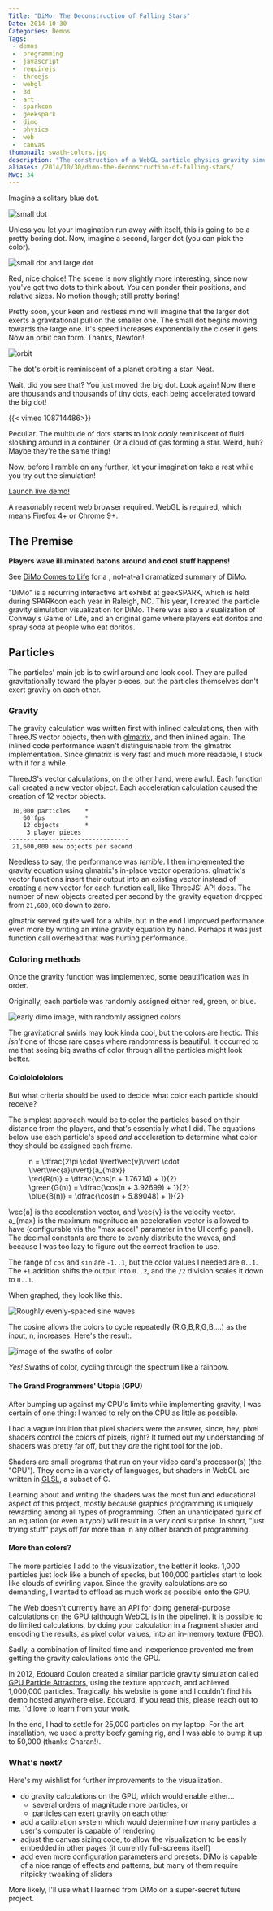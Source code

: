 ```yaml
---
Title: "DiMo: The Deconstruction of Falling Stars"
Date: 2014-10-30
Categories: Demos
Tags:
 - demos
 -  programming
 -  javascript
 -  requirejs
 -  threejs
 -  webgl
 -  3d
 -  art
 -  sparkcon
 -  geekspark
 -  dimo
 -  physics
 -  web
 -  canvas
thumbnail: swath-colors.jpg
description: "The construction of a WebGL particle physics gravity simulation *slash* interactive art installation."
aliases: /2014/10/30/dimo-the-deconstruction-of-falling-stars/
Mwc: 34
---
```


Imagine a solitary blue dot.

![small dot][smalldot]

Unless you let your imagination run away with itself, this is going to be a
pretty boring dot. Now, imagine a second, larger dot (you can pick the color).

![small dot and large dot][smalldotlargedot]

Red, nice choice! The scene is now slightly more interesting, since now you've
got two dots to think about. You can ponder their positions, and relative
sizes. No motion though; still pretty boring!

Pretty soon, your keen and restless mind will imagine that the larger dot
exerts a gravitational pull on the smaller one. The small dot begins moving
towards the large one. It's speed increases exponentially the closer it gets.
Now an orbit can form. Thanks, Newton!

![orbit][orbit]

The dot's orbit is reminiscent of a planet orbiting a star. Neat.

Wait, did you see that? You just moved the big dot. Look again! Now there
are thousands and thousands of tiny dots, each being accelerated toward the big
dot!

{{< vimeo 108714486>}}

Peculiar. The multitude of dots starts to look _oddly_ reminiscent of fluid
sloshing around in a container. Or a cloud of gas forming a star. Weird, huh?
Maybe they're the same thing!

Now, before I ramble on any further, let your imagination take a rest while you
try out the simulation!

<p><a class="btn btn-default btn-lg" href="/static/projects/dimo/">Launch live demo!</a></p>

A reasonably recent web browser required. WebGL is required, which means
Firefox 4+ or Chrome 9+.

## The Premise

**Players wave illuminated batons around and cool stuff happens!**

See [DiMo Comes to Life][prevpost] for a , not-at-all dramatized
summary of DiMo.

"DiMo" is a recurring interactive art exhibit at geekSPARK, which is held
during SPARKcon each year in Raleigh, NC. This year, I created the particle
gravity simulation visualization for DiMo. There was also a visualization of
Conway's Game of Life, and an original game where players eat doritos and spray
soda at people who eat doritos.

## Particles

The particles' main job is to swirl around and look cool. They are pulled
gravitationally toward the player pieces, but the particles themselves don't
exert gravity on each other.

### Gravity

The gravity calculation was written first with inlined calculations, then with
ThreeJS vector objects, then with [glmatrix][glm], and then inlined again. The
inlined code performance wasn't distinguishable from the glmatrix
implementation. Since glmatrix is very fast and much more readable, I stuck
with it for a while.

ThreeJS's vector calculations, on the other hand, were awful. Each function
call created a new vector object. Each acceleration calculation caused the
creation of 12 vector objects.

     10,000 particles    *
        60 fps           *
        12 objects       *
         3 player pieces
    ---------------------------------
     21,600,000 new objects per second

Needless to say, the performance was _terrible_. I then implemented the gravity
equation using glmatrix's in-place vector operations. glmatrix's vector
functions insert their output into an existing vector instead of creating a new
vector for each function call, like ThreeJS' API does. The number of new
objects created per second by the gravity equation dropped from `21,600,000`
down to zero.

glmatrix served quite well for a while, but in the end I improved performance
even more by writing an inline gravity equation by hand. Perhaps it was just
function call overhead that was hurting performance.

### Coloring methods

Once the gravity function was implemented, some beautification was in order.

Originally, each particle was randomly assigned either red, green, or blue.

![early dimo image, with randomly assigned colors][random-colors]

The gravitational swirls may look kinda cool, but the colors are hectic. This
_isn't_ one of those rare cases where randomness is beautiful. It occurred to
me that seeing big swaths of color through all the particles might look
better.

#### Cololololololors

But what criteria should be used to decide what color each particle should
receive?

The simplest approach would be to color the particles based on their distance
from the players, and that's essentially what I did. The equations below use
each particle's speed _and_ acceleration to determine what color they should be
assigned each frame.

<figure>
    <div role="math">
        n = \dfrac{2\pi \cdot \lvert\vec{v}\rvert \cdot \lvert\vec{a}\rvert}{a_{max}}
    </div>
    <div role="math">
        \red{R(n)}   = \dfrac{\cos(n + 1.76714) + 1}{2}
    </div>
    <div role="math">
        \green{G(n)} = \dfrac{\cos(n + 3.92699) + 1}{2}
    </div>
    <div role="math">
        \blue{B(n)} = \dfrac{\cos(n + 5.89048) + 1}{2}
    </div>
</figure>

<span role="math">\vec{a}</span> is the acceleration vector, and <span
role="math">\vec{v}</span> is the velocity vector. <span
role="math">a\_{max}</span> is the maximum magnitude an acceleration vector is
allowed to have (configurable via the "max accel" parameter in the UI config
panel). The decimal constants are there to evenly distribute the waves, and
because I was too lazy to figure out the correct fraction to use.

The range of `cos` and `sin` are `-1..1`, but the color values I needed are
`0..1`. The `+1` addition shifts the output into `0..2`, and the `/2` division
scales it down to `0..1`.

When graphed, they look like this.

![Roughly evenly-spaced sine waves][sinewaves]

The cosine allows the colors to cycle repeatedly (R,G,B,R,G,B,...) as the
input, <span role="math">n</span>, increases. Here's the result.

![image of the swaths of color][swath-colors]

_Yes!_ Swaths of color, cycling through the spectrum like a rainbow.

#### The Grand Programmers' Utopia (GPU)

After bumping up against my CPU's limits while implementing gravity, I was
certain of one thing: I wanted to rely on the CPU as little as possible.

I had a vague intuition that pixel shaders were the answer, since, hey, pixel
shaders control the colors of pixels, right? It turned out my understanding of
shaders was pretty far off, but they _are_ the right tool for the job.

Shaders are small programs that run on your video card's processor(s) (the
"GPU"). They come in a variety of languages, but shaders in WebGL are written
in [GLSL][glsl], a subset of C.

Learning about and writing the shaders was the most fun and educational aspect
of this project, mostly because graphics programming is uniquely rewarding
among all types of programming. Often an unanticipated quirk of an equation
(or even a typo!) will result in a very cool surprise. In short, "just trying
stuff" pays off _far_ more than in any other branch of programming.

#### More than colors?

The more particles I add to the visualization, the better it looks. 1,000
particles just look like a bunch of specks, but 100,000 particles start to look
like clouds of swirling vapor. Since the gravity calculations are so
demanding, I wanted to offload as much work as possible onto the GPU.

The Web doesn't currently have an API for doing general-purpose calculations on
the GPU (although [WebCL][webcl] is in the pipeline). It is possible to do
limited calculations, by doing your calculation in a fragment shader and
encoding the results, as pixel color values, into an in-memory texture (FBO).

Sadly, a combination of limited time and inexperience prevented me from getting
the gravity calculations onto the GPU.

In 2012, Edouard Coulon created a similar particle gravity simulation called
[GPU Particle Attractors][gpgpu-attractors], using the texture approach, and
achieved 1,000,000 particles. Tragically, his website is gone and I couldn't
find his demo hosted anywhere else. Edouard, if you read this, please reach
out to me. I'd love to learn from your work.

In the end, I had to settle for 25,000 particles on my laptop. For the art
installation, we used a pretty beefy gaming rig, and I was able to bump it up
to 50,000 (thanks Charan!).

### What's next?

Here's my wishlist for further improvements to the visualization.

- do gravity calculations on the GPU, which would enable either...
  - several orders of magnitude more particles, or
  - particles can exert gravity on each other
- add a calibration system which would determine how many particles a user's
  computer is capable of rendering
- adjust the canvas sizing code, to allow the visualization to be easily
  embedded in other pages (it currently full-screens itself)
- add even more configuration parameters and presets. DiMo is capable of a
  nice range of effects and patterns, but many of them require nitpicky
  tweaking of sliders

More likely, I'll use what I learned from DiMo on a super-secret future
project.

<link rel="stylesheet" type="text/css" href="https://cdnjs.cloudflare.com/ajax/libs/KaTeX/0.9.0/katex.min.css">
<script src="https://cdnjs.cloudflare.com/ajax/libs/KaTeX/0.9.0/katex.min.js"></script>
<script>
    function set_vimeo_iframe_height() {
        var ifr = document.getElementById('dimo-demo');
        ifr.height = ifr.offsetWidth / (1280/720);
    }
    document.addEventListener('DOMContentLoaded', set_vimeo_iframe_height);
    window.addEventListener('resize', set_vimeo_iframe_height);
    function render_math(el) {
        katex.render(el.textContent, el);
    }
    document.querySelectorAll('[role=math]').forEach(render_math);
</script>

[prevpost]: /2014/08/25/particles-and-p-dimo-comes-to-life/
[sinewaves]: sine_waves.png
[sparkcon]: http://www.sparkcon.com/
[geeksparkrh]: https://github.com/geekspark-rh/
[renderer]: https://github.com/geekspark-rh/dimo-renderer
[justis]: https://twitter.com/justis
[iphands]: https://twitter.com/ianpagehands
[gpucalc]: http://vimeo.com/97329154
[ws]: https://en.wikipedia.org/wiki/WebSocket
[opencv]: http://opencv.org/
[random-colors]: random-colors.png
[swath-colors]: swath-colors.png
[glm]: http://glmatrix.net/
[smalldot]: smalldot.png
[smalldotlargedot]: smalldot-largedot.png
[orbit]: orbit.gif "When I recorded this gif, it lined up *completely* by chance.  So lucky.  It would have been a PITA to try to line up the dot so the orbit looped smoothly!  There is a slight jump, but it's subtle."
[caniusewebgl]: https://en.wikipedia.org/wiki/WebGL#Desktop_browsers
[input]: https://github.com/geekspark-rh/dimo-input
[glsl]: https://en.wikipedia.org/wiki/OpenGL_Shading_Language
[gpgpu-attractors]: http://www.chromeexperiments.com/detail/gpu-particle-attractors/?f=
[gpgpu]: https://en.wikipedia.org/wiki/General-purpose_computing_on_graphics_processing_units
[webcl]: https://en.wikipedia.org/wiki/WebCL
